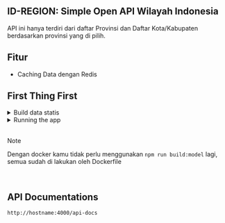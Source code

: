 ## ID-REGION: Simple Open API Wilayah Indonesia

API ini hanya terdiri dari daftar Provinsi dan Daftar Kota/Kabupaten berdasarkan provinsi yang di pilih.

## Fitur
 - Caching Data dengan Redis

## First Thing First

<details>
<summary> Build data statis</summary>

```sh
npm run build:model
```
</details>

<details>
<summary>Running the app</summary>
<br>

```sh
npm start
```

Docker

```sh
docker compose up -d
```


</details>

<br>

> [!NOTE]
>
> Dengan docker kamu tidak perlu menggunakan `npm run build:model` lagi, semua sudah di lakukan oleh Dockerfile

<br>

## API Documentations

```sh
http://hostname:4000/api-docs
```






